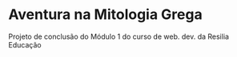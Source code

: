 # Aventura na Mitologia Grega
Projeto de conclusão do Módulo 1 do curso de web. dev. da Resilia Educação
